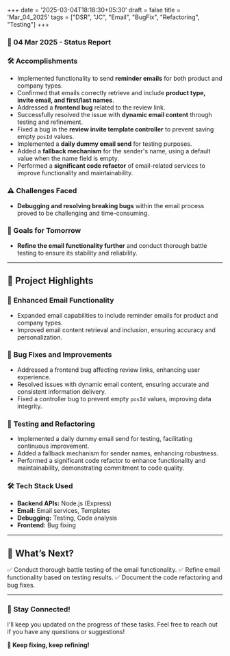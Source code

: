 +++
date = '2025-03-04T18:18:30+05:30'
draft = false
title = 'Mar_04_2025'
tags = ["DSR", "JC", "Email", "BugFix", "Refactoring", "Testing"]
+++

### **📆 04 Mar 2025 - Status Report**

### **🛠 Accomplishments**

<!--more-->

- Implemented functionality to send **reminder emails** for both product and company types.
- Confirmed that emails correctly retrieve and include **product type, invite email, and first/last names**.
- Addressed a **frontend bug** related to the review link.
- Successfully resolved the issue with **dynamic email content** through testing and refinement.
- Fixed a bug in the **review invite template controller** to prevent saving empty `posId` values.
- Implemented a **daily dummy email send** for testing purposes.
- Added a **fallback mechanism** for the sender's name, using a default value when the name field is empty.
- Performed a **significant code refactor** of email-related services to improve functionality and maintainability.

### **⚠️ Challenges Faced**

- **Debugging and resolving breaking bugs** within the email process proved to be challenging and time-consuming.

### **🎯 Goals for Tomorrow**

- **Refine the email functionality further** and conduct thorough battle testing to ensure its stability and reliability.

---

## 📖 **Project Highlights**

### 📧 **Enhanced Email Functionality**

- Expanded email capabilities to include reminder emails for product and company types.
- Improved email content retrieval and inclusion, ensuring accuracy and personalization.

### 🐞 **Bug Fixes and Improvements**

- Addressed a frontend bug affecting review links, enhancing user experience.
- Resolved issues with dynamic email content, ensuring accurate and consistent information delivery.
- Fixed a controller bug to prevent empty `posId` values, improving data integrity.

### 🧪 **Testing and Refactoring**

- Implemented a daily dummy email send for testing, facilitating continuous improvement.
- Added a fallback mechanism for sender names, enhancing robustness.
- Performed a significant code refactor to enhance functionality and maintainability, demonstrating commitment to code quality.

### 🛠️ **Tech Stack Used**

- **Backend APIs:** Node.js (Express)
- **Email:** Email services, Templates
- **Debugging:** Testing, Code analysis
- **Frontend:** Bug fixing

---

## 🚀 **What’s Next?**

✅ Conduct thorough battle testing of the email functionality.
✅ Refine email functionality based on testing results.
✅ Document the code refactoring and bug fixes.

---

### **💬 Stay Connected!**

I'll keep you updated on the progress of these tasks. Feel free to reach out if you have any questions or suggestions!

**🚀 Keep fixing, keep refining!**
